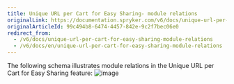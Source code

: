 ```yaml
---
title: Unique URL per Cart for Easy Sharing- module relations
originalLink: https://documentation.spryker.com/v6/docs/unique-url-per-cart-for-easy-sharing-module-relations
originalArticleId: 99c494b8-6474-4457-842e-9c2f7bec06e0
redirect_from:
  - /v6/docs/unique-url-per-cart-for-easy-sharing-module-relations
  - /v6/docs/en/unique-url-per-cart-for-easy-sharing-module-relations
---
```


The following schema illustrates module relations in the Unique URL per Cart for Easy Sharing feature:
![image](https://spryker.s3.eu-central-1.amazonaws.com/docs/Features/Shopping+Cart/Unique+URL+per+Cart+for+Easy+Sharing/unique-url-module-diagram.png) 
